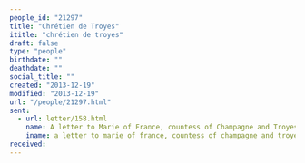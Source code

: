 ```yaml
---
people_id: "21297"
title: "Chrétien de Troyes"
ititle: "chrétien de troyes"
draft: false
type: "people"
birthdate: ""
deathdate: ""
social_title: ""
created: "2013-12-19"
modified: "2013-12-19"
url: "/people/21297.html"
sent:
  - url: letter/158.html
    name: A letter to Marie of France, countess of Champagne and Troyes
    iname: a letter to marie of france, countess of champagne and troyes
received:
---
```

